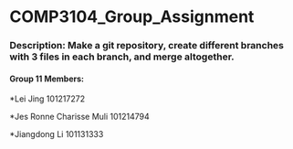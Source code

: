 # COMP3104_Group_Assignment
### Description: Make a git repository, create different branches with 3 files in each branch, and merge altogether.

#### Group 11 Members: 

*Lei Jing  101217272

*Jes Ronne Charisse Muli  101214794

*Jiangdong Li 101131333
